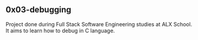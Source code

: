 ## 0x03-debugging
Project done during Full Stack Software Engineering studies at ALX School. It aims to learn how to debug in C language.
